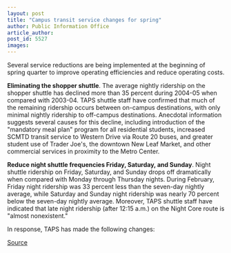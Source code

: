 ```yaml
---
layout: post
title: "Campus transit service changes for spring"
author: Public Information Office
article_author: 
post_id: 5527
images:
---
```


<a name="content" id="content"></a>
<p>
  Several service reductions are being implemented at the beginning of spring quarter to improve operating efficiencies and reduce operating costs.<br>
</p>
<p>
  <b>Eliminating the shopper shuttle</b>. The average nightly ridership on the shopper shuttle has declined more than 35 percent during 2004-05 when compared with 2003-04. TAPS shuttle staff have confirmed that much of the remaining ridership occurs between on-campus destinations, with only minimal nightly ridership to off-campus destinations. Anecdotal information suggests several causes for this decline, including introduction of the "mandatory meal plan" program for all residential students, increased SCMTD transit service to Western Drive via Route 20 buses, and greater student use of Trader Joe's, the downtown New Leaf Market, and other commercial services in proximity to the Metro Center.<br>
</p>
<p>
  <b>Reduce night shuttle frequencies Friday, Saturday, and Sunday</b>. Night shuttle ridership on Friday, Saturday, and Sunday drops off dramatically when compared with Monday through Thursday nights. During February, Friday night ridership was 33 percent less than the seven-day nightly average, while Saturday and Sunday night ridership was nearly 70 percent below the seven-day nightly average. Moreover, TAPS shuttle staff have indicated that late night ridership (after 12:15 a.m.) on the Night Core route is "almost nonexistent."
</p>
<p>
  In response, TAPS has made the following changes:
</p>
<p><a href="http://www1.ucsc.edu/currents/04-05/03-14/brief-transit.asp" title="Permalink to brief-transit">Source</a></p>
